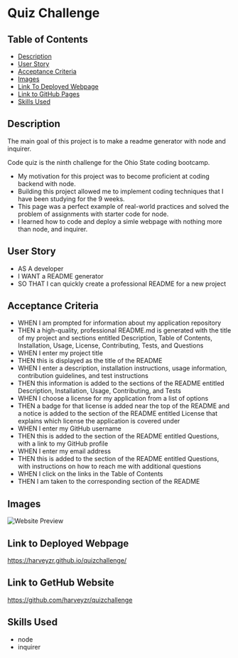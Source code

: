 # Quiz Challenge

## Table of Contents

 - [Description](#description)
 - [User Story](#user-story)
 - [Acceptance Criteria](#acceptance-criteria)
 - [Images](#images)
 - [Link To Deployed Webpage](#link-to-deployed-webpage)
 - [Link to GitHub Pages ](#link-to-gethub-website)
 - [Skills Used](#skills-used)

 ## Description
The main goal of this project is to make a readme generator with node and inquirer.

 Code quiz is the ninth challenge for the Ohio State coding bootcamp.
-	My motivation for this project was to become proficient at coding backend with node.  
-	Building this project allowed me to implement coding techniques that I have been studying for the 9 weeks. 
-	This page was a perfect example of real-world practices and solved the problem of assignments with starter code for node. 
-	I learned how to code and deploy a simle webpage with nothing more than node, and inquirer.  


 ## User Story
- AS A developer
- I WANT a README generator
- SO THAT I can quickly create a professional README for a new project
 
 ## Acceptance Criteria
- WHEN I am prompted for information about my application repository
- THEN a high-quality, professional README.md is generated with the title of my project and sections entitled Description, Table of Contents, Installation, Usage, License, Contributing, Tests, and Questions
- WHEN I enter my project title
- THEN this is displayed as the title of the README
- WHEN I enter a description, installation instructions, usage information, contribution guidelines, and test instructions
- THEN this information is added to the sections of the README entitled Description, Installation, Usage, Contributing, and Tests
- WHEN I choose a license for my application from a list of options
- THEN a badge for that license is added near the top of the README and a notice is added to the section of the README entitled License that explains which license the application is covered under
- WHEN I enter my GitHub username
- THEN this is added to the section of the README entitled Questions, with a link to my GitHub profile
- WHEN I enter my email address
- THEN this is added to the section of the README entitled Questions, with instructions on how to reach me with additional questions
- WHEN I click on the links in the Table of Contents
- THEN I am taken to the corresponding section of the README

 ## Images
![Website Preview](assets/img/quiz%20gif.gif)
 
 ## Link to Deployed Webpage
https://harveyzr.github.io/quizchallenge/
 
## Link to GetHub Website
https://github.com/harveyzr/quizchallenge


 ## Skills Used
- node 
- inquirer
